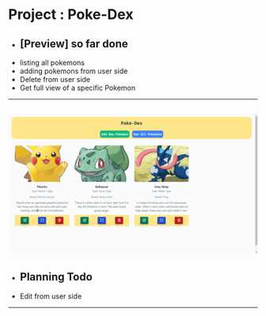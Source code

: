 # Project : Poke-Dex

- ## [Preview] so far done
- listing all pokemons
- adding pokemons from user side
- Delete from user side
- Get full view of a specific Pokemon
---
![gif_saving new pokemons](assets/PokeDex-01.png)
---
- ## Planning Todo
- Edit from user side
---